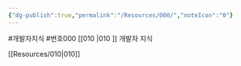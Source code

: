 ```yaml
---
{"dg-publish":true,"permalink":"/Resources/000/","noteIcon":"0"}
---
```


#개발자지식 #번호000 
[[010 \|010 ]] 개발자 지식 

[[Resources/010\|010]]



<!-- Google tag (gtag.js) --> <script async src="https://www.googletagmanager.com/gtag/js?id=G-QHF8SF84LT"></script> <script> window.dataLayer = window.dataLayer || []; function gtag(){dataLayer.push(arguments);} gtag('js', new Date()); gtag('config', 'G-QHF8SF84LT'); </script>
